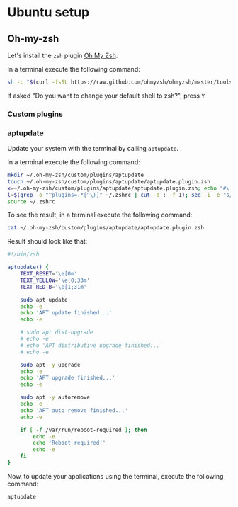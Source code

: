 # Ubuntu setup

## Oh-my-zsh

Let's install the `zsh` plugin [Oh My Zsh](https://ohmyz.sh/).

In a terminal execute the following command:

```bash
sh -c "$(curl -fsSL https://raw.github.com/ohmyzsh/ohmyzsh/master/tools/install.sh)"
```

If asked "Do you want to change your default shell to zsh?", press `Y`

### Custom plugins

### aptupdate

Update your system with the terminal by calling `aptupdate`.

In a terminal execute the following command:

```bash
mkdir ~/.oh-my-zsh/custom/plugins/aptupdate
touch ~/.oh-my-zsh/custom/plugins/aptupdate/aptupdate.plugin.zsh
x=~/.oh-my-zsh/custom/plugins/aptupdate/aptupdate.plugin.zsh; echo "#\!/bin/zsh\n\naptupdate() {\n\tTEXT_RESET='\\\e[0m'\n\tTEXT_YELLOW='\\\e[0;33m'\n\tTEXT_RED_B='\\\e[1;31m'\n\n\tsudo apt update\n\techo -e $TEXT_YELLOW\n\techo 'APT update finished...'\n\techo -e $TEXT_RESET\n\n\t# sudo apt dist-upgrade\n\t# echo -e $TEXT_YELLOW\n\t# echo 'APT distributive upgrade finished...'\n\t# echo -e $TEXT_RESET\n\n\tsudo apt -y upgrade\n\techo -e $TEXT_YELLOW\n\techo 'APT upgrade finished...'\n\techo -e $TEXT_RESET\n\n\tsudo apt -y autoremove\n\techo -e $TEXT_YELLOW\n\techo 'APT auto remove finished...'\n\techo -e $TEXT_RESET\n\n\tif [ -f /var/run/reboot-required ]; then\n\t\techo -e $TEXT_RED_B\n\t\techo 'Reboot required!'\n\t\techo -e $TEXT_RESET\n\tfi\n}\n" >> "${=x}"
l=$(grep -o "^plugins=.*[^\)]" ~/.zshrc | cut -d : -f 1); sed -i -e "s/$l/$l aptupdate/g" ~/.zshrc
source ~/.zshrc
```

To see the result, in a terminal execute the following command:

```bash
cat ~/.oh-my-zsh/custom/plugins/aptupdate/aptupdate.plugin.zsh
```

Result should look like that:

```zsh
#!/bin/zsh

aptupdate() {
    TEXT_RESET='\e[0m'
    TEXT_YELLOW='\e[0;33m'
    TEXT_RED_B='\e[1;31m'

    sudo apt update
    echo -e
    echo 'APT update finished...'
    echo -e

    # sudo apt dist-upgrade
    # echo -e
    # echo 'APT distributive upgrade finished...'
    # echo -e

    sudo apt -y upgrade
    echo -e
    echo 'APT upgrade finished...'
    echo -e

    sudo apt -y autoremove
    echo -e
    echo 'APT auto remove finished...'
    echo -e

    if [ -f /var/run/reboot-required ]; then
        echo -e
        echo 'Reboot required!'
        echo -e
    fi
}
```

Now, to update your applications using the terminal, execute the following command:

```bash
aptupdate
```
